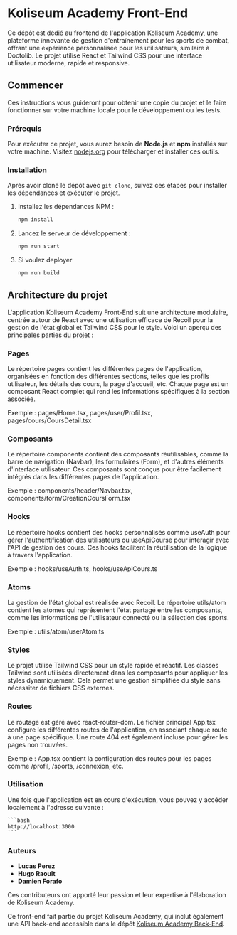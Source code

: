 # Koliseum Academy Front-End

Ce dépôt est dédié au frontend de l'application Koliseum Academy, une plateforme innovante de gestion d'entraînement pour les sports de combat, offrant une expérience personnalisée pour les utilisateurs, similaire à Doctolib. Le projet utilise React et Tailwind CSS pour une interface utilisateur moderne, rapide et responsive.

## Commencer

Ces instructions vous guideront pour obtenir une copie du projet et le faire fonctionner sur votre machine locale pour le développement ou les tests.

### Prérequis

Pour exécuter ce projet, vous aurez besoin de **Node.js** et **npm** installés sur votre machine. Visitez [nodejs.org](https://nodejs.org/) pour télécharger et installer ces outils.

### Installation

Après avoir cloné le dépôt avec `git clone`, suivez ces étapes pour installer les dépendances et exécuter le projet.

1. Installez les dépendances NPM :

    ```bash
    npm install
    ```

2. Lancez le serveur de développement :

    ```bash
    npm run start
    ```

3. Si voulez deployer

    ```bash
    npm run build
    ```

## Architecture du projet

L'application Koliseum Academy Front-End suit une architecture modulaire, centrée autour de React avec une utilisation efficace de Recoil pour la gestion de l'état global et Tailwind CSS pour le style. Voici un aperçu des principales parties du projet :

### Pages

Le répertoire pages contient les différentes pages de l'application, organisées en fonction des différentes sections, telles que les profils utilisateur, les détails des cours, la page d'accueil, etc. Chaque page est un composant React complet qui rend les informations spécifiques à la section associée.

Exemple : pages/Home.tsx, pages/user/Profil.tsx, pages/cours/CoursDetail.tsx

### Composants

Le répertoire components contient des composants réutilisables, comme la barre de navigation (Navbar), les formulaires (Form), et d'autres éléments d'interface utilisateur. Ces composants sont conçus pour être facilement intégrés dans les différentes pages de l'application.

Exemple : components/header/Navbar.tsx, components/form/CreationCoursForm.tsx

### Hooks

Le répertoire hooks contient des hooks personnalisés comme useAuth pour gérer l'authentification des utilisateurs ou useApiCourse pour interagir avec l'API de gestion des cours. Ces hooks facilitent la réutilisation de la logique à travers l'application.

Exemple : hooks/useAuth.ts, hooks/useApiCours.ts

### Atoms

La gestion de l'état global est réalisée avec Recoil. Le répertoire utils/atom contient les atomes qui représentent l'état partagé entre les composants, comme les informations de l'utilisateur connecté ou la sélection des sports.

Exemple : utils/atom/userAtom.ts

### Styles

Le projet utilise Tailwind CSS pour un style rapide et réactif. Les classes Tailwind sont utilisées directement dans les composants pour appliquer les styles dynamiquement. Cela permet une gestion simplifiée du style sans nécessiter de fichiers CSS externes.

### Routes

Le routage est géré avec react-router-dom. Le fichier principal App.tsx configure les différentes routes de l'application, en associant chaque route à une page spécifique. Une route 404 est également incluse pour gérer les pages non trouvées.

Exemple : App.tsx contient la configuration des routes pour les pages comme /profil, /sports, /connexion, etc.

### Utilisation

Une fois que l'application est en cours d'exécution, vous pouvez y accéder localement à l'adresse suivante :

    ```bash
    http://localhost:3000
    ```

### Auteurs

-   **Lucas Perez**
-   **Hugo Raoult**
-   **Damien Forafo**

Ces contributeurs ont apporté leur passion et leur expertise à l'élaboration de Koliseum Academy.

Ce front-end fait partie du projet Koliseum Academy, qui inclut également une API back-end accessible dans le dépôt [Koliseum Academy Back-End](https://github.com/IPtitLu/koliseum-academy).
